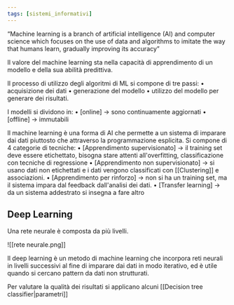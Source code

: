 ```yaml
---
tags: [sistemi_informativi]
---
```

“Machine learning is a branch of artificial intelligence (AI) and computer science which focuses on the use of data and algorithms to imitate the way that humans learn, gradually improving its accuracy”

Il valore del machine learning sta nella capacità di apprendimento di un modello e della sua abilità predittiva.

Il processo di utilizzo degli algoritmi di ML si compone di tre passi:
	• acquisizione dei dati
	• generazione del modello
	• utilizzo del modello per generare dei risultati.

I modelli si dividono in:
	• [online] -> sono continuamente aggiornati
	• [offline] -> immutabili

Il machine learning è una forma di AI che permette a un sistema di imparare dai dati piuttosto che attraverso la programmazione esplicita.
Si compone di 4 categorie di tecniche:
	• [Apprendimento supervisionato] -> il training set deve essere etichettato, bisogna stare attenti all'overfitting, classificazione con tecniche di regressione
	• [Apprendimento non supervisionato] -> si usano dati non etichettati e i dati vengono classificati con [[Clustering]] e associazioni.
	• [Apprendimento per rinforzo] -> non si ha un training set, ma il sistema impara dal feedback dall'analisi dei dati.
	• [Transfer learning] -> da un sistema addestrato si insegna a fare altro

## Deep Learning

Una rete neurale è composta da più livelli.

![[rete neurale.png]]

Il deep learning è un metodo di machine learning che incorpora reti neurali in livelli successivi al fine di imparare dai dati in modo iterativo, ed è utile quando si cercano pattern da dati non strutturati.

Per valutare la qualità dei risultati si applicano alcuni [[Decision tree classifier|parametri]] 